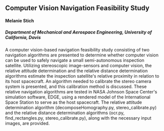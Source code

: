 ## Computer Vision Navigation Feasibility Study
#### Melanie Stich
##### Department of Mechanical and Aerospace Engineering, University of California, Davis
A computer vision-based navigation feasibility study consisting of two navigation algorithms are presented to determine whether computer vision can be used to safely navigate a small semi-autonomous inspection satellite. Utilizing stereoscopic image-sensors and computer vision, the relative attitude determination and the relative distance determination algorithms estimate the inspection satellite's relative proximity in relation to its host spacecraft. An algorithm needed to calibrate the stereo camera system is presented, and this calibration method is discussed. These relative navigation algorithms are tested in NASA Johnson Space Center's simulation software, EDGE, using a rendered model of the International Space Station to serve as the host spacecraft. The relative attitude determination algorithm (decomposeHomography.py, stereo_calibrate.py) and the relative distance determination algorithms (ocr.py, find_rectangles.py, stereo_calibrate.py), along with the necessary input images, are provided.

